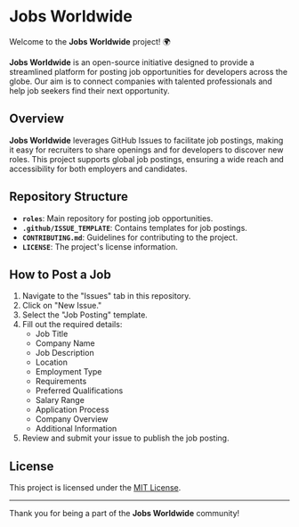 # Jobs Worldwide

Welcome to the **Jobs Worldwide** project! 🌍

**Jobs Worldwide** is an open-source initiative designed to provide a streamlined platform for posting job opportunities for developers across the globe. Our aim is to connect companies with talented professionals and help job seekers find their next opportunity.

## Overview

**Jobs Worldwide** leverages GitHub Issues to facilitate job postings, making it easy for recruiters to share openings and for developers to discover new roles. This project supports global job postings, ensuring a wide reach and accessibility for both employers and candidates.

## Repository Structure

- **`roles`**: Main repository for posting job opportunities.
- **`.github/ISSUE_TEMPLATE`**: Contains templates for job postings.
- **`CONTRIBUTING.md`**: Guidelines for contributing to the project.
- **`LICENSE`**: The project's license information.

## How to Post a Job

1. Navigate to the "Issues" tab in this repository.
2. Click on "New Issue."
3. Select the "Job Posting" template.
4. Fill out the required details:
   - Job Title
   - Company Name
   - Job Description
   - Location
   - Employment Type
   - Requirements
   - Preferred Qualifications
   - Salary Range
   - Application Process
   - Company Overview
   - Additional Information
5. Review and submit your issue to publish the job posting.

## License

This project is licensed under the [MIT License](./LICENSE).

---

Thank you for being a part of the **Jobs Worldwide** community!
